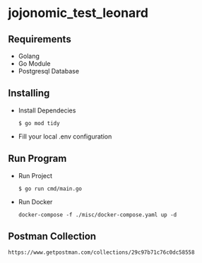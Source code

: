 # jojonomic_test_leonard

## Requirements
  - Golang 
  - Go Module
  - Postgresql Database

## Installing
  - Install Dependecies
     ```console in each microservices
     $ go mod tidy
     ```
  - Fill your local .env configuration

## Run Program
  - Run Project
     ```console in each microservices
     $ go run cmd/main.go
     ```
  - Run Docker
       ```console
    docker-compose -f ./misc/docker-compose.yaml up -d
     ```

## Postman Collection
    https://www.getpostman.com/collections/29c97b71c76c0dc58558


